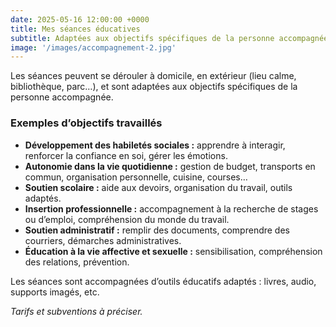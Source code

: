 ```yaml
---
date: 2025-05-16 12:00:00 +0000
title: Mes séances éducatives
subtitle: Adaptées aux objectifs spécifiques de la personne accompagnée
image: '/images/accompagnement-2.jpg'
---
```


Les séances peuvent se dérouler à domicile, en extérieur (lieu calme, bibliothèque, parc…), et sont adaptées aux objectifs spécifiques de la personne accompagnée.

### Exemples d’objectifs travaillés

- **Développement des habiletés sociales :** apprendre à interagir, renforcer la confiance en soi, gérer les émotions.
- **Autonomie dans la vie quotidienne :** gestion de budget, transports en commun, organisation personnelle, cuisine, courses…
- **Soutien scolaire :** aide aux devoirs, organisation du travail, outils adaptés.
- **Insertion professionnelle :** accompagnement à la recherche de stages ou d’emploi, compréhension du monde du travail.
- **Soutien administratif :** remplir des documents, comprendre des courriers, démarches administratives.
- **Éducation à la vie affective et sexuelle :** sensibilisation, compréhension des relations, prévention.

Les séances sont accompagnées d’outils éducatifs adaptés : livres, audio, supports imagés, etc.

*Tarifs et subventions à préciser.*
